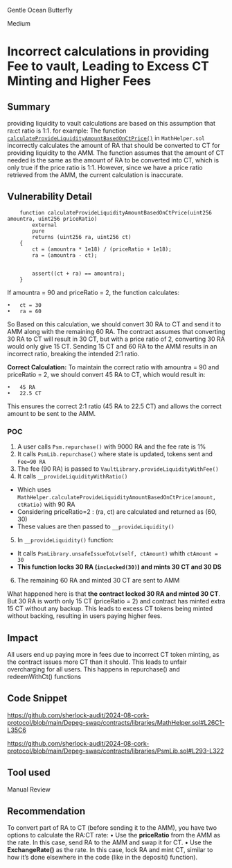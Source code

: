 Gentle Ocean Butterfly

Medium

# Incorrect calculations in providing Fee to vault, Leading to Excess CT Minting and Higher Fees

## Summary
providing liquidity to vault calculations are based on this assumption that ra:ct ratio is 1:1. for example:
The function [`calculateProvideLiquidityAmountBasedOnCtPrice()`](https://github.com/sherlock-audit/2024-08-cork-protocol/blob/main/Depeg-swap/contracts/libraries/MathHelper.sol#L26C1-L35C6) in `MathHelper.sol` incorrectly calculates the amount of RA that should be converted to CT for providing liquidity to the AMM. The function assumes that the amount of CT needed is the same as the amount of RA to be converted into CT, which is only true if the price ratio is 1:1. However, since we have a price ratio retrieved from the AMM, the current calculation is inaccurate.


## Vulnerability Detail
```solidity
    function calculateProvideLiquidityAmountBasedOnCtPrice(uint256 amountra, uint256 priceRatio)
        external
        pure
        returns (uint256 ra, uint256 ct)
    {
        ct = (amountra * 1e18) / (priceRatio + 1e18);
        ra = (amountra - ct);


        assert((ct + ra) == amountra);
    }
```
If amountra = 90 and priceRatio = 2, the function calculates:

	•	ct = 30
	•	ra = 60

So Based on this calculation, we should convert 30 RA to CT and send it to AMM along with the remaining 60 RA.
The contract assumes that converting 30 RA to CT will result in 30 CT, but with a price ratio of 2, converting 30 RA would only give 15 CT.  Sending 15 CT and 60 RA to the AMM results in an incorrect ratio, breaking the intended 2:1 ratio.

**Correct Calculation:**
To maintain the correct ratio with amountra = 90 and priceRatio = 2, we should convert 45 RA to CT, which would result in:

	•	45 RA
	•	22.5 CT

This ensures the correct 2:1 ratio (45 RA to 22.5 CT) and allows the correct amount to be sent to the AMM.
### POC

1. A user calls `Psm.repurchase()` with 9000 RA and the fee rate is 1% 
2. It calls `PsmLib.repurchase()` where state is updated, tokens sent and `Fee=90 RA`
3. The fee (90 RA) is passed to `VaultLibrary.provideLiquidityWithFee()`
4. It calls `__provideLiquidityWithRatio()`
  - Which uses `MathHelper.calculateProvideLiquidityAmountBasedOnCtPrice(amount, ctRatio)` with 90 RA
  - Considering priceRatio=2 : (ra, ct) are calculated and returned as (60, 30)
  - These values are then passed to  `__provideLiquidity()`
5. In `__provideLiquidity()` function:
  - It calls `PsmLibrary.unsafeIssueToLv(self, ctAmount)` whith `ctAmount = 30`
  - **This function locks 30 RA (`incLocked(30)`) and mints 30 CT and 30 DS**
6. The remaining 60 RA and minted 30 CT are sent to AMM

What happened here is that **the contract locked 30 RA and minted 30 CT**. 
But 30 RA is worth only 15 CT (priceRatio = 2) and contract has minted extra 15 CT without any backup. This leads to excess CT tokens being minted without backing, resulting in users paying higher fees.
## Impact
All users end up paying more in fees due to incorrect CT token minting, as the contract issues more CT than it should. This leads to unfair overcharging for all users.
This happens in repurchase() and redeemWithCt() functions
## Code Snippet
https://github.com/sherlock-audit/2024-08-cork-protocol/blob/main/Depeg-swap/contracts/libraries/MathHelper.sol#L26C1-L35C6

https://github.com/sherlock-audit/2024-08-cork-protocol/blob/main/Depeg-swap/contracts/libraries/PsmLib.sol#L293-L322
## Tool used

Manual Review

## Recommendation
To convert part of RA to CT (before sending it to the AMM), you have two options to calculate the RA:CT rate:
	•	Use the **priceRatio** from the AMM as the rate. In this case, send RA to the AMM and swap it for CT.
	•	Use the **ExchangeRate()** as the rate. In this case, lock RA and mint CT, similar to how it’s done elsewhere in the code (like in the deposit() function).